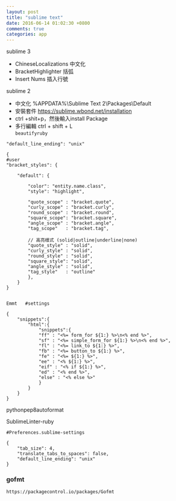 ```yaml
---
layout: post
title: "sublime text"
date: 2016-06-14 01:02:30 +0800
comments: true
categories: app
---
```


sublime 3 
- ChineseLocalizations 中文化
- BracketHighlighter   括弧
- Insert Nums          插入行號

sublime 2

- 中文化  %APPDATA%\Sublime Text 2\Packages\Default
- 安裝套件 https://sublime.wbond.net/installation
- ctrl +shit+p，然後輸入install Package <enter>
- 多行編輯 ctrl + shift + L  
`beautifyruby`

`"default_line_ending": "unix"`

<pre><code>{
#user
"bracket_styles": {
 
    "default": {
     
        "color": "entity.name.class",
        "style": "highlight",
         
        "quote_scope" : "bracket.quote",
        "curly_scope" : "bracket.curly",
        "round_scope" : "bracket.round",
        "square_scope": "bracket.square",
        "angle_scope" : "bracket.angle",
        "tag_scope"   : "bracket.tag",
         
        // 高亮樣式 (solid|outline|underline|none)
        "quote_style" : "solid",
        "curly_style" : "solid",
        "round_style" : "solid",
        "square_style": "solid",
        "angle_style" : "solid",
        "tag_style"   : "outline"
        },
    }
}
</code></pre>

<pre><code>
Emmt   #settings

{
	"snippets":{
		"html":{
			"snippets":{
			"ff" : "<%= form_for ${1:} %>\n<% end %>",
			"sf" : "<%= simple_form_for ${1:} %>\n<% end %>",
			"fl" : "<%= link_to ${1:} %>",
			"fb" : "<%= button_to ${1:} %>",
			"fe" : "<%= ${1:} %>",
			"ee" : "<% ${1:} %>",
			"eif" : "<% if ${1:} %>",
			"ed" : "<% end %>",
			"else" : "<% else %>"
			}
		}
	}
}
</code></pre>

pythonpep8autoformat 

SublimeLinter-ruby

```
#Preferences.sublime-settings

{
    "tab_size": 4,
    "translate_tabs_to_spaces": false,
    "default_line_ending": "unix"
}
```

### gofmt
`https://packagecontrol.io/packages/Gofmt`